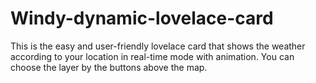 # Windy-dynamic-lovelace-card

This is the easy and user-friendly lovelace card that shows the weather according to your location in real-time mode with animation. You can choose the layer by the buttons above the map.

